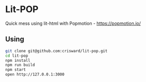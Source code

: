 # Lit-POP

Quick mess using lit-html with Popmotion - https://popmotion.io/

## Using

```bash
git clone git@github.com:crisward/lit-pop.git
cd lit-pop
npm install
npm run build
npm start
open http://127.0.0.1:3000
```